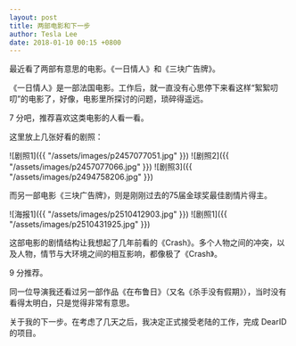```yaml
---
layout: post
title: 两部电影和下一步
author: Tesla Lee
date: 2018-01-10 00:15 +0800
---
```


最近看了两部有意思的电影。《一日情人》和《三块广告牌》。

《一日情人》是一部法国电影。工作后，就一直没有心思停下来看这样“絮絮叨叨”的电影了，好像，电影里所探讨的问题，琐碎得遥远。

7 分吧，推荐喜欢这类电影的人看一看。

这里放上几张好看的剧照：

![剧照1]({{ "/assets/images/p2457077051.jpg" }})
![剧照2]({{ "/assets/images/p2457077066.jpg" }})
![剧照3]({{ "/assets/images/p2494758206.jpg" }})

而另一部电影《三块广告牌》，则是刚刚过去的75届金球奖最佳剧情片得主。

![海报1]({{ "/assets/images/p2510412903.jpg" }})
![剧照1]({{ "/assets/images/p2510431925.jpg" }})

这部电影的剧情结构让我想起了几年前看的《Crash》。多个人物之间的冲突，以及人物，情节与大环境之间的相互影响，都像极了《Crash》。

9 分推荐。

同一位导演我还看过另一部作品《在布鲁日》（又名《杀手没有假期》），当时没有看得太明白，只是觉得非常有意思。

关于我的下一步。在考虑了几天之后，我决定正式接受老陆的工作，完成 DearID 的项目。